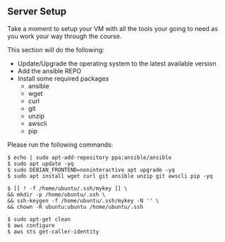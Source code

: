 ## Server Setup
Take a moment to setup your VM with all the tools your going to need as you work your way through the course.

This section will do the following:

 * Update/Upgrade the operating system to the latest available version
 * Add the ansible REPO
 * Install some required packages
   * ansible
   * wget
   * curl
   * git
   * unzip
   * awscli
   * pip

Please run the following commands:

````
$ echo | sudo apt-add-repository ppa:ansible/ansible
$ sudo apt update -yq
$ sudo DEBIAN_FRONTEND=noninteractive apt upgrade -yq
$ sudo apt install wget curl git ansible unzip git awscli pip -yq

$ [[ ! -f /home/ubuntu/.ssh/mykey ]] \
&& mkdir -p /home/ubuntu/.ssh \
&& ssh-keygen -f /home/ubuntu/.ssh/mykey -N '' \
&& chown -R ubuntu:ubuntu /home/ubuntu/.ssh

$ sudo apt-get clean
$ aws configure
$ aws sts get-caller-identity


